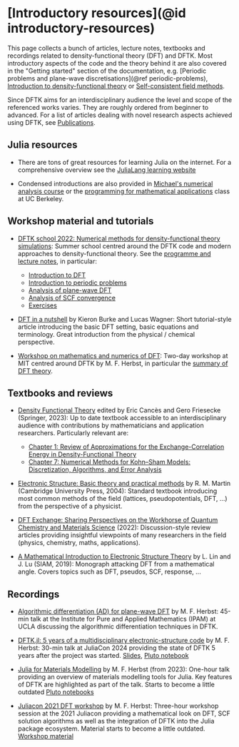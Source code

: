 # [Introductory resources](@id introductory-resources)

This page collects a bunch of articles, lecture notes, textbooks and recordings
related to density-functional theory (DFT) and DFTK.
Most introductory aspects of the code and the theory behind it are also covered
in the "Getting started" section of the documentation, e.g.
[Periodic problems and plane-wave discretisations](@ref periodic-problems),
[Introduction to density-functional theory](@ref)
or [Self-consistent field methods](@ref).

Since DFTK aims for an interdisciplinary audience the
level and scope of the referenced works varies.
They are roughly ordered from beginner to advanced.
For a list of articles dealing with novel research aspects achieved using DFTK,
see [Publications](@ref).

## Julia resources
- There are tons of great resources for learning Julia on the internet.
  For a comprehensive overview see the [JuliaLang learning website](https://julialang.org/learning/)

- Condensed introductions are also provided in
  [Michael's numerical analysis course](https://teaching.matmat.org/numerical-analysis/exercises/ex0_introduction_julia_pluto_statement.html)
  or the
  [programming for mathematical applications](http://persson.berkeley.edu/Programming_for_Mathematical_Applications/)
  class at UC Berkeley.

## Workshop material and tutorials
- [DFTK school 2022: Numerical methods for density-functional theory simulations](https://school2022.dftk.org):
  Summer school centred around the DFTK code and modern approaches to density-functional theory.
  See the [programme and lecture notes](https://school2022.dftk.org), in particular:
    * [Introduction to DFT](https://school2022.dftk.org/assets/Fromager_DFT.pdf)
    * [Introduction to periodic problems](https://school2022.dftk.org/assets/Bruneval_Solid_State_Planewave.pdf)
    * [Analysis of plane-wave DFT](https://school2022.dftk.org/assets/Cances_PlaneWave_DFT.pdf)
    * [Analysis of SCF convergence](https://github.com/mfherbst/dftk-workshop-material/tree/master/Lectures_Day2_Michael_Herbst)
    * [Exercises](https://github.com/mfherbst/dftk-workshop-material/tree/master/Exercises)


- [DFT in a nutshell](https://doi.org/10.1002/qua.24259) by Kieron Burke and Lucas Wagner:
  Short tutorial-style article introducing the basic DFT setting, basic equations and terminology.
  Great introduction from the physical / chemical perspective.

- [Workshop on mathematics and numerics of DFT](https://michael-herbst.com/teaching/2022-mit-workshop-dftk/):
  Two-day workshop at MIT centred around DFTK by M. F. Herbst,
  in particular the [summary of DFT theory](https://michael-herbst.com/teaching/2022-mit-workshop-dftk/2022-mit-workshop-dftk/DFT_Theory.pdf).

## Textbooks and reviews
- [Density Functional Theory](https://doi.org/10.1007/978-3-031-22340-2)
  edited by Eric Cancès and Gero Friesecke (Springer, 2023):
  Up to date textbook accessible to an interdisciplinary audience with contributions
  by mathematicians and application researchers. Particularly relevant are:
    * [Chapter 1: Review of Approximations for the Exchange-Correlation Energy in Density-Functional Theory](http://arxiv.org/abs/2103.02645v1)
    * [Chapter 7: Numerical Methods for Kohn–Sham Models: Discretization, Algorithms, and Error Analysis](https://doi.org/10.1007/978-3-031-22340-2_7)

- [Electronic Structure: Basic theory and practical methods](https://doi.org/10.1017/CBO9780511805769)
  by R. M. Martin (Cambridge University Press, 2004):
  Standard textbook introducing
  most common methods of the field (lattices, pseudopotentials, DFT, ...)
  from the perspective of a physicist.

- [DFT Exchange: Sharing Perspectives on the Workhorse of Quantum Chemistry and Materials Science](https://doi.org/10.1039/D2CP02827A) (2022):
  Discussion-style review articles providing insightful viewpoints of many
  researchers in the field (physics, chemistry, maths, applications).

- [A Mathematical Introduction to Electronic Structure Theory](http://dx.doi.org/10.1137/1.9781611975802)
  by L. Lin and J. Lu (SIAM, 2019):
  Monograph attacking DFT from a mathematical angle.
  Covers topics such as DFT, pseudos, SCF, response, ...

## Recordings
- [Algorithmic differentiation (AD) for plane-wave DFT](https://www.youtube.com/watch?v=g6j1beYSWV4) by M. F. Herbst:
  45-min talk at the Institute for Pure and Applied Mathematics (IPAM)
  at UCLA discussing the algorithmic differentiation techniques in DFTK.

- [DFTK.jl: 5 years of a multidisciplinary electronic-structure code](https://www.youtube.com/watch?v=ox_j2zKOuIk) by M. F. Herbst:
  30-min talk at JuliaCon 2024 providing the state of DFTK 5 years after the project was started.
  [Slides](https://michael-herbst.com/talks/2024.07.12_5years_DFTK.pdf),
  [Pluto notebook](https://michael-herbst.com/talks/2024.07.12_5years_DFTK.html)

- [Julia for Materials Modelling](https://www.youtube.com/watch?v=dujepKxxxkg)
  by M. F. Herbst (from 2023):
  One-hour talk providing an overview of materials modelling tools for Julia.
  Key features of DFTK are highlighted as part of the talk.
  Starts to become a little outdated
  [Pluto notebooks](https://mfherbst.github.io/julia-for-materials/)

- [Juliacon 2021 DFT workshop](https://www.youtube.com/watch?v=HvpPMWVm8aw) by M. F. Herbst:
  Three-hour workshop session at the 2021 Juliacon providing a mathematical look on
  DFT, SCF solution algorithms as well as the integration of DFTK into the Julia
  package ecosystem. Material starts to become a little outdated.
  [Workshop material](https://github.com/mfherbst/juliacon_dft_workshop)
